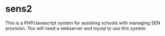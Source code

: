 # sens2

This is a PHP/Javascript system for assisting schools with managing SEN provision.
You will need a webserver and mysql to use this system.

